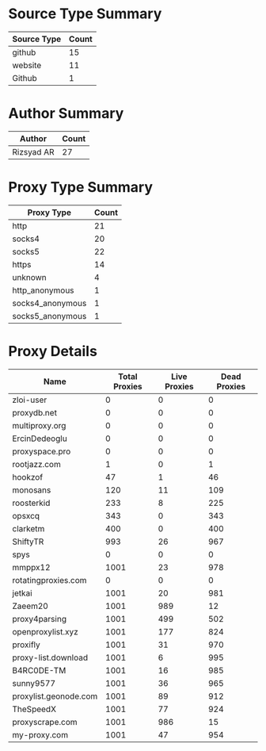 # Source Type Summary

| Source Type | Count |
|-------------|-------|
| github | 15 |
| website | 11 |
| Github | 1 |


# Author Summary

| Author | Count |
|--------|-------|
| Rizsyad AR | 27 |


# Proxy Type Summary

| Proxy Type | Count |
|------------|-------|
| http | 21 |
| socks4 | 20 |
| socks5 | 22 |
| https | 14 |
| unknown | 4 |
| http_anonymous | 1 |
| socks4_anonymous | 1 |
| socks5_anonymous | 1 |


# Proxy Details

| Name | Total Proxies | Live Proxies | Dead Proxies |
|------|---------------|--------------|---------------|
| zloi-user | 0 | 0 | 0 |
| proxydb.net | 0 | 0 | 0 |
| multiproxy.org | 0 | 0 | 0 |
| ErcinDedeoglu | 0 | 0 | 0 |
| proxyspace.pro | 0 | 0 | 0 |
| rootjazz.com | 1 | 0 | 1 |
| hookzof | 47 | 1 | 46 |
| monosans | 120 | 11 | 109 |
| roosterkid | 233 | 8 | 225 |
| opsxcq | 343 | 0 | 343 |
| clarketm | 400 | 0 | 400 |
| ShiftyTR | 993 | 26 | 967 |
| spys | 0 | 0 | 0 |
| mmppx12 | 1001 | 23 | 978 |
| rotatingproxies.com | 0 | 0 | 0 |
| jetkai | 1001 | 20 | 981 |
| Zaeem20 | 1001 | 989 | 12 |
| proxy4parsing | 1001 | 499 | 502 |
| openproxylist.xyz | 1001 | 177 | 824 |
| proxifly | 1001 | 31 | 970 |
| proxy-list.download | 1001 | 6 | 995 |
| B4RC0DE-TM | 1001 | 16 | 985 |
| sunny9577 | 1001 | 36 | 965 |
| proxylist.geonode.com | 1001 | 89 | 912 |
| TheSpeedX | 1001 | 77 | 924 |
| proxyscrape.com | 1001 | 986 | 15 |
| my-proxy.com | 1001 | 47 | 954 |
